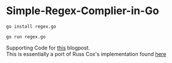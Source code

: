 # Simple-Regex-Complier-in-Go

`go install regex.go`  

`go run regex.go`  

Supporting Code for [this](https://medium.com/@phanindramoganti/regex-under-the-hood-implementing-a-simple-regex-compiler-in-go-ef2af5c6079) blogpost.  
This is essentially a port of Russ Cox's implementation found [here](https://swtch.com/~rsc/regexp/nfa.c.txt)  